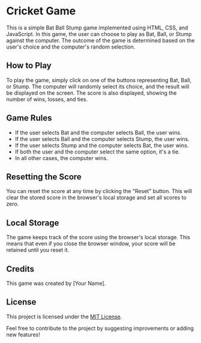 # Cricket Game

This is a simple Bat Ball Stump game implemented using HTML, CSS, and JavaScript. In this game, the user can choose to play as Bat, Ball, or Stump against the computer. The outcome of the game is determined based on the user's choice and the computer's random selection.

## How to Play

To play the game, simply click on one of the buttons representing Bat, Ball, or Stump. The computer will randomly select its choice, and the result will be displayed on the screen. The score is also displayed, showing the number of wins, losses, and ties.

## Game Rules

- If the user selects Bat and the computer selects Ball, the user wins.
- If the user selects Ball and the computer selects Stump, the user wins.
- If the user selects Stump and the computer selects Bat, the user wins.
- If both the user and the computer select the same option, it's a tie.
- In all other cases, the computer wins.

## Resetting the Score

You can reset the score at any time by clicking the "Reset" button. This will clear the stored score in the browser's local storage and set all scores to zero.

## Local Storage

The game keeps track of the score using the browser's local storage. This means that even if you close the browser window, your score will be retained until you reset it.

## Credits

This game was created by [Your Name].

## License

This project is licensed under the [MIT License](LICENSE).

Feel free to contribute to the project by suggesting improvements or adding new features!

